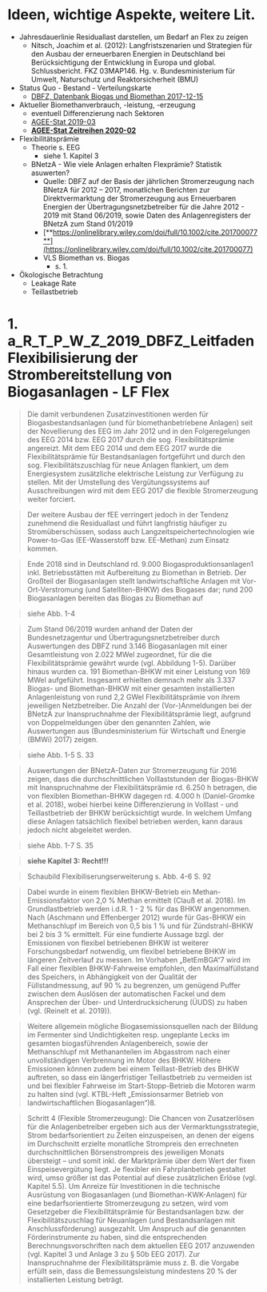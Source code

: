 # Ideen, wichtige Aspekte, weitere Lit.

+ Jahresdauerlinie Residuallast darstellen, um Bedarf an Flex zu zeigen
	+ Nitsch, Joachim et al. (2012): Langfristszenarien und Strategien für den Ausbau der erneuerbaren Energien in Deutschland bei Berücksichtigung der Entwicklung in Europa und global. Schlussbericht. FKZ 03MAP146. Hg. v. Bundesministerium für Umwelt, Naturschutz und Reaktorsicherheit (BMU)
+ Status Quo - Bestand - Verteilungskarte
	+ [DBFZ, Datenbank Biogas und Biomethan 2017-12-15](https://www.dbfz.de/fileadmin/user_upload/Referenzen/DBFZ_Reports/DBFZ_Report_30.pdf)
+ Aktueller Biomethanverbrauch, -leistung, -erzeugung
	+ eventuell Differenzierung nach Sektoren
	+ [AGEE-Stat 2019-03](https://www.umweltbundesamt.de/sites/default/files/medien/1410/publikationen/uba_hgp_eeinzahlen_2019_bf.pdf)
	+ [**AGEE-Stat Zeitreihen 2020-02**](https://www.erneuerbare-energien.de/EE/Navigation/DE/Service/Erneuerbare_Energien_in_Zahlen/Zeitreihen/zeitreihen.html)
+ Flexibilitätsprämie
	+ Theorie s. EEG
		+ siehe 1. Kapitel 3
	+ BNetzA - Wie viele Anlagen erhalten Flexprämie? Statistik asuwerten?
		+ Quelle: DBFZ auf der Basis der jährlichen Stromerzeugung nach BNetzA für 2012 – 2017, monatlichen Berichten zur Direktvermarktung der Stromerzeugung aus Erneuerbaren Energien der Übertragungsnetzbetreiber für die Jahre 2012 - 2019 mit Stand 06/2019, sowie Daten des Anlagenregisters der BNetzA zum Stand 01/2019 
		+ [**https://onlinelibrary.wiley.com/doi/full/10.1002/cite.201700077**](https://onlinelibrary.wiley.com/doi/full/10.1002/cite.201700077)
		+ VLS Biomethan vs. Biogas
			+ s. 1.
+ Ökologische Betrachtung
	+ Leakage Rate
	+ Teillastbetrieb


# 1. a_R_T_P_W_Z_2019_DBFZ_Leitfaden Flexibilisierung der Strombereitstellung von Biogasanlagen - LF Flex

> Die damit verbundenen Zusatzinvestitionen werden für Biogasbestandsanlagen (und für biomethanbetriebene Anlagen) seit der Novellierung des EEG im Jahr 2012 und in den Folgeregelungen des EEG 2014 bzw. EEG 2017 durch die sog. Flexibilitätsprämie angereizt. Mit dem EEG 2014 und dem EEG 2017 wurde die Flexibilitätsprämie für Bestandsanlagen fortgeführt und durch den sog. Flexibilitätszuschlag für neue Anlagen flankiert, um dem Energiesystem zusätzliche elektrische Leistung zur Verfügung zu stellen. Mit der Umstellung des Vergütungssystems auf Ausschreibungen wird mit dem EEG 2017 die flexible Stromerzeugung weiter forciert.

> Der weitere Ausbau der fEE verringert jedoch in der Tendenz zunehmend die Residuallast und führt langfristig häufiger zu Stromüberschüssen, sodass auch Langzeitspeichertechnologien wie Power-to-Gas (EE-Wasserstoff bzw. EE-Methan) zum Einsatz kommen.

> Ende 2018 sind in Deutschland rd. 9.000 Biogasproduktionsanlagen1 inkl. Betriebsstätten mit Aufbereitung zu Biomethan in Betrieb. Der Großteil der Biogasanlagen stellt landwirtschaftliche Anlagen mit Vor-Ort-Verstromung (und Satelliten-BHKW) des Biogases dar; rund 200 Biogasanlagen bereiten das Biogas zu Biomethan auf

> siehe Abb. 1-4 

> Zum Stand 06/2019 wurden anhand der Daten der Bundesnetzagentur und Übertragungsnetzbetreiber durch Auswertungen des DBFZ rund 3.146 Biogasanlagen mit einer Gesamtleistung von 2.022 MWel zugeordnet, für die die Flexibilitätsprämie gewährt wurde (vgl. Abbildung 1-5). Darüber hinaus wurden ca. 191 Biomethan-BHKW mit einer Leistung von 169 MWel aufgeführt. Insgesamt erhielten demnach mehr als 3.337 Biogas- und Biomethan-BHKW mit einer gesamten installierten Anlagenleistung von rund 2,2 GWel Flexibilitätsprämie von ihrem jeweiligen Netzbetreiber. Die Anzahl der (Vor-)Anmeldungen bei der BNetzA zur Inanspruchnahme der Flexibilitätsprämie liegt, aufgrund von Doppelmeldungen über den genannten Zahlen, wie Auswertungen aus (Bundesministerium für Wirtschaft und Energie (BMWi) 2017) zeigen.

> siehe Abb. 1-5 S. 33

> Auswertungen der BNetzA-Daten zur Stromerzeugung für 2016 zeigen, dass die durchschnittlichen Volllaststunden der Biogas-BHKW mit Inanspruchnahme der Flexibilitätsprämie rd. 6.250 h betragen, die von flexiblen Biomethan-BHKW dagegen rd. 4.000 h (Daniel-Gromke et al. 2018), wobei hierbei keine Differenzierung in Volllast - und Teillastbetrieb der BHKW berücksichtigt wurde. In welchem Umfang diese Anlagen tatsächlich flexibel betrieben werden, kann daraus jedoch nicht abgeleitet werden.

> siehe Abb. 1-7 S. 35

> **siehe Kapitel 3: Recht!!!**

> Schaubild Flexibiliserungserweiterung s. Abb. 4-6 S. 92

> Dabei wurde in einem flexiblen BHKW-Betrieb ein Methan-Emissionsfaktor von 2,0 % Methan ermittelt (Clauß et al. 2018). Im Grundlastbetrieb werden i.d.R. 1 - 2 % für das BHKW angenommen. Nach (Aschmann und Effenberger 2012) wurde für Gas-BHKW ein Methanschlupf im Bereich von 0,5 bis 1 % und für Zündstrahl-BHKW bei 2 bis 3 % ermittelt. Für eine fundierte Aussage bzgl. der Emissionen von flexibel betriebenen BHKW ist weiterer Forschungsbedarf notwendig, um flexibel betriebene BHKW im längeren Zeitverlauf zu messen. Im Vorhaben „BetEmBGA“7 wird im Fall einer flexiblen BHKW-Fahrweise empfohlen, den Maximalfüllstand des Speichers, in Abhängigkeit von der Qualität der Füllstandmessung, auf 90 % zu begrenzen, um genügend Puffer zwischen dem Auslösen der automatischen Fackel und dem Ansprechen der Über- und Unterdrucksicherung (ÜUDS) zu haben (vgl. (Reinelt et al. 2019)).

> Weitere allgemein mögliche Biogasemissionsquellen nach der Bildung im Fermenter sind Undichtigkeiten resp. ungeplante Lecks im gesamten biogasführenden Anlagenbereich, sowie der Methanschlupf mit Methananteilen im Abgasstrom nach einer unvollständigen Verbrennung im Motor des BHKW. Höhere Emissionen können zudem bei einem Teillast-Betrieb des BHKW auftreten, so dass ein längerfristiger Teillastbetrieb zu vermeiden ist und bei flexibler Fahrweise im Start-Stopp-Betrieb die Motoren warm zu halten sind (vgl. KTBL-Heft „Emissionsarmer Betrieb von landwirtschaftlichen Biogasanlagen“)8.

> Schritt 4 (Flexible Stromerzeugung): Die Chancen von Zusatzerlösen für die Anlagenbetreiber ergeben sich aus der Vermarktungsstrategie, Strom bedarfsorientiert zu Zeiten einzuspeisen, an denen der eigens im Durchschnitt erzielte monatliche Strompreis den errechneten durchschnittlichen Börsenstrompreis des jeweiligen Monats übersteigt – und somit inkl. der Marktprämie über dem Wert der fixen Einspeisevergütung liegt. Je flexibler ein Fahrplanbetrieb gestaltet wird, umso größer ist das Potential auf diese zusätzlichen Erlöse (vgl. Kapitel 5.5). Um Anreize für Investitionen in die technische Ausrüstung von Biogasanlagen (und Biomethan-KWK-Anlagen) für eine bedarfsorientierte Stromerzeugung zu setzen, wird vom Gesetzgeber die Flexibilitätsprämie für Bestandsanlagen bzw. der Flexibilitätszuschlag für Neuanlagen (und Bestandsanlagen mit Anschlussförderung) ausgezahlt. Um Anspruch auf die genannten Förderinstrumente zu haben, sind die entsprechenden Berechnungsvorschriften nach dem aktuellen EEG 2017 anzuwenden (vgl. Kapitel 3 und Anlage 3 zu § 50b EEG 2017). Zur Inanspruchnahme der Flexibilitätsprämie muss z. B. die Vorgabe erfüllt sein, dass die Bemessungsleistung mindestens 20 % der installierten Leistung beträgt.

